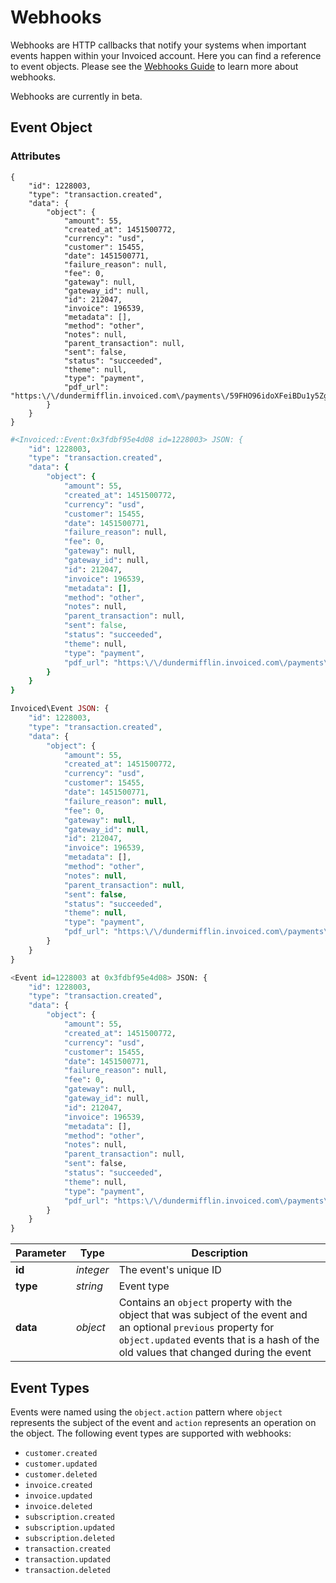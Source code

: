 # Webhooks

Webhooks are HTTP callbacks that notify your systems when important events happen within your Invoiced account. Here you can find a reference to event objects. Please see the [Webhooks Guide](https://invoiced.com/docs/dev/webhooks) to learn more about webhooks.

<aside class="info">
Webhooks are currently in beta.
</aside>

## Event Object

### Attributes

```shell
{
    "id": 1228003,
    "type": "transaction.created",
    "data": {
        "object": {
            "amount": 55,
            "created_at": 1451500772,
            "currency": "usd",
            "customer": 15455,
            "date": 1451500771,
            "failure_reason": null,
            "fee": 0,
            "gateway": null,
            "gateway_id": null,
            "id": 212047,
            "invoice": 196539,
            "metadata": [],
            "method": "other",
            "notes": null,
            "parent_transaction": null,
            "sent": false,
            "status": "succeeded",
            "theme": null,
            "type": "payment",
            "pdf_url": "https:\/\/dundermifflin.invoiced.com\/payments\/59FHO96idoXFeiBDu1y5Zggg\/pdf"
        }
    }
}
```

```ruby
#<Invoiced::Event:0x3fdbf95e4d08 id=1228003> JSON: {
    "id": 1228003,
    "type": "transaction.created",
    "data": {
        "object": {
            "amount": 55,
            "created_at": 1451500772,
            "currency": "usd",
            "customer": 15455,
            "date": 1451500771,
            "failure_reason": null,
            "fee": 0,
            "gateway": null,
            "gateway_id": null,
            "id": 212047,
            "invoice": 196539,
            "metadata": [],
            "method": "other",
            "notes": null,
            "parent_transaction": null,
            "sent": false,
            "status": "succeeded",
            "theme": null,
            "type": "payment",
            "pdf_url": "https:\/\/dundermifflin.invoiced.com\/payments\/59FHO96idoXFeiBDu1y5Zggg\/pdf"
        }
    }
}
```

```php
Invoiced\Event JSON: {
    "id": 1228003,
    "type": "transaction.created",
    "data": {
        "object": {
            "amount": 55,
            "created_at": 1451500772,
            "currency": "usd",
            "customer": 15455,
            "date": 1451500771,
            "failure_reason": null,
            "fee": 0,
            "gateway": null,
            "gateway_id": null,
            "id": 212047,
            "invoice": 196539,
            "metadata": [],
            "method": "other",
            "notes": null,
            "parent_transaction": null,
            "sent": false,
            "status": "succeeded",
            "theme": null,
            "type": "payment",
            "pdf_url": "https:\/\/dundermifflin.invoiced.com\/payments\/59FHO96idoXFeiBDu1y5Zggg\/pdf"
        }
    }
}
```

```python
<Event id=1228003 at 0x3fdbf95e4d08> JSON: {
    "id": 1228003,
    "type": "transaction.created",
    "data": {
        "object": {
            "amount": 55,
            "created_at": 1451500772,
            "currency": "usd",
            "customer": 15455,
            "date": 1451500771,
            "failure_reason": null,
            "fee": 0,
            "gateway": null,
            "gateway_id": null,
            "id": 212047,
            "invoice": 196539,
            "metadata": [],
            "method": "other",
            "notes": null,
            "parent_transaction": null,
            "sent": false,
            "status": "succeeded",
            "theme": null,
            "type": "payment",
            "pdf_url": "https:\/\/dundermifflin.invoiced.com\/payments\/59FHO96idoXFeiBDu1y5Zggg\/pdf"
        }
    }
}
```

Parameter | Type | Description
--------- | ---- | -----------
**id** | *integer* | The event's unique ID
**type** | *string* | Event type
**data** | *object* | Contains an `object` property with the object that was subject of the event and an optional `previous` property for `object.updated` events that is a hash of the old values that changed during the event

## Event Types

Events were named using the `object.action` pattern where `object` represents the subject of the event and `action` represents an operation on the object. The following event types are supported with webhooks:

- `customer.created`
- `customer.updated`
- `customer.deleted`
- `invoice.created`
- `invoice.updated`
- `invoice.deleted`
- `subscription.created`
- `subscription.updated`
- `subscription.deleted`
- `transaction.created`
- `transaction.updated`
- `transaction.deleted`
